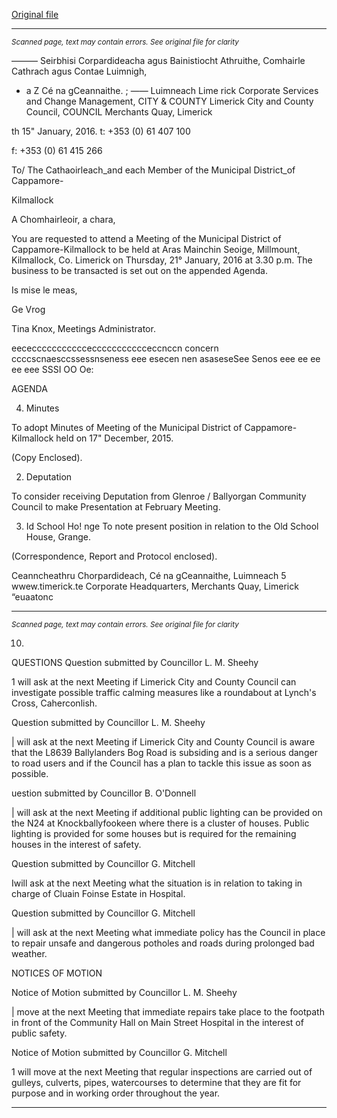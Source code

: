 [Original file](https://www.limerick.ie/sites/default/files/media/documents/2017-06/Agenda%20-%20Meeting%20of%20Municipal%20District%20of%20Cappamore-Kilmallock%20-%2021st%20January%202016.pdf)

---
*<small>Scanned page, text may contain errors. See original file for clarity</small>*  

——— Seirbhisi Corpardideacha agus Bainistiocht Athruithe,
Comhairle Cathrach agus Contae Luimnigh,

- a Z Cé na gCeannaithe.
; —— Luimneach
Lime rick Corporate Services and Change Management,
CITY & COUNTY Limerick City and County Council,
COUNCIL Merchants Quay,
Limerick

th
15" January, 2016. t: +353 (0) 61 407 100

f: +353 (0) 61 415 266

To/ The Cathaoirleach_and each Member of the Municipal District_of Cappamore-

Kilmallock

A Chomhairleoir, a chara,

You are requested to attend a Meeting of the Municipal District of Cappamore-Kilmallock to be
held at Aras Mainchin Seoige, Millmount, Kilmallock, Co. Limerick on Thursday, 21° January,
2016 at 3.30 p.m. The business to be transacted is set out on the appended Agenda.

Is mise le meas,

Ge Vrog

Tina Knox,
Meetings Administrator.

eececcccccccccceccccccccccceccnccn concern ccccscnaesccssessnseness eee esecen nen asaseseSee Senos eee ee ee ee eee SSSI OO Oe:

AGENDA

4. Minutes

To adopt Minutes of Meeting of the Municipal District of Cappamore-Kilmallock held on
17" December, 2015.

(Copy Enclosed).

2. Deputation

To consider receiving Deputation from Glenroe / Ballyorgan Community Council to
make Presentation at February Meeting.

3. Id School Ho! nge
To note present position in relation to the Old School House, Grange.

(Correspondence, Report and Protocol enclosed).

Ceanncheathru Chorpardideach, Cé na gCeannaithe, Luimneach 5 wwew.timerick.te
Corporate Headquarters, Merchants Quay, Limerick “euaatonc


---
*<small>Scanned page, text may contain errors. See original file for clarity</small>*  

10.

QUESTIONS
Question submitted by Councillor L. M. Sheehy

1 will ask at the next Meeting if Limerick City and County Council can investigate
possible traffic calming measures like a roundabout at Lynch's Cross, Caherconlish.

Question submitted by Councillor L. M. Sheehy

| will ask at the next Meeting if Limerick City and County Council is aware that the L8639
Ballylanders Bog Road is subsiding and is a serious danger to road users and if the
Council has a plan to tackle this issue as soon as possible.

uestion submitted by Councillor B. O'Donnell

| will ask at the next Meeting if additional public lighting can be provided on the N24 at
Knockballyfookeen where there is a cluster of houses. Public lighting is provided for
some houses but is required for the remaining houses in the interest of safety.

Question submitted by Councillor G. Mitchell

Iwill ask at the next Meeting what the situation is in relation to taking in charge of
Cluain Foinse Estate in Hospital.

Question submitted by Councillor G. Mitchell

| will ask at the next Meeting what immediate policy has the Council in place to repair
unsafe and dangerous potholes and roads during prolonged bad weather.

NOTICES OF MOTION

Notice of Motion submitted by Councillor L. M. Sheehy

| move at the next Meeting that immediate repairs take place to the footpath in front of
the Community Hall on Main Street Hospital in the interest of public safety.

Notice of Motion submitted by Councillor G. Mitchell

1 will move at the next Meeting that regular inspections are carried out of gulleys,
culverts, pipes, watercourses to determine that they are fit for purpose and in working
order throughout the year.


---
